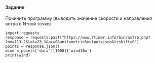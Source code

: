 #### Задание
Починить программу (выводить значение скорости и направления ветра в N-ной точке)
```
import requests
response = requests.past("https://www.7timer.info/bin/astro.php?lon=113.2&lat=23.1&ac=0&unit=metric&output=json&tzshift=0")
points = response.json()
wind = points['data'][1000]['wind10m']
print(wind)
```

